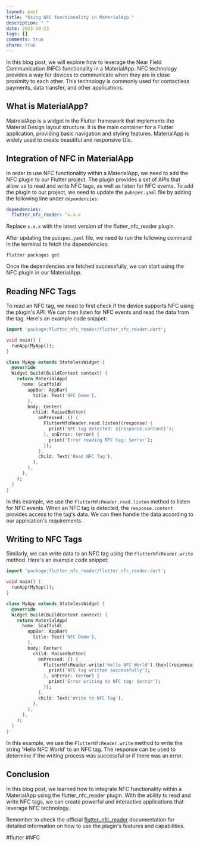 ```yaml
---
layout: post
title: "Using NFC functionality in MaterialApp."
description: " "
date: 2023-10-23
tags: []
comments: true
share: true
---
```


In this blog post, we will explore how to leverage the Near Field Communication (NFC) functionality in a MaterialApp. NFC technology provides a way for devices to communicate when they are in close proximity to each other. This technology is commonly used for contactless payments, data transfer, and other applications.

## What is MaterialApp?

MatreialApp is a widget in the Flutter framework that implements the Material Design layout structure. It is the main container for a Flutter application, providing basic navigation and styling features. MaterialApp is widely used to create beautiful and responsive UIs.

## Integration of NFC in MaterialApp

In order to use NFC functionality within a MaterialApp, we need to add the NFC plugin to our Flutter project. The plugin provides a set of APIs that allow us to read and write NFC tags, as well as listen for NFC events. To add the plugin to our project, we need to update the `pubspec.yaml` file by adding the following line under `dependencies`:

```yaml
dependencies:
  flutter_nfc_reader: ^x.x.x
```

Replace `x.x.x` with the latest version of the flutter_nfc_reader plugin.

After updating the `pubspec.yaml` file, we need to run the following command in the terminal to fetch the dependencies:

```
flutter packages get
```

Once the dependencies are fetched successfully, we can start using the NFC plugin in our MaterialApp.

## Reading NFC Tags

To read an NFC tag, we need to first check if the device supports NFC using the plugin's API. We can then listen for NFC events and read the data from the tag. Here's an example code snippet:

```dart
import 'package:flutter_nfc_reader/flutter_nfc_reader.dart';

void main() {
  runApp(MyApp());
}

class MyApp extends StatelessWidget {
  @override
  Widget build(BuildContext context) {
    return MaterialApp(
      home: Scaffold(
        appBar: AppBar(
          title: Text('NFC Demo'),
        ),
        body: Center(
          child: RaisedButton(
            onPressed: () {
              FlutterNfcReader.read.listen((response) {
                print('NFC tag detected: ${response.content}');
              }, onError: (error) {
                print('Error reading NFC tag: $error');
              });
            },
            child: Text('Read NFC Tag'),
          ),
        ),
      ),
    );
  }
}
```

In this example, we use the `FlutterNfcReader.read.listen` method to listen for NFC events. When an NFC tag is detected, the `response.content` provides access to the tag's data. We can then handle the data according to our application's requirements.

## Writing to NFC Tags

Similarly, we can write data to an NFC tag using the `FlutterNfcReader.write` method. Here's an example code snippet:

```dart
import 'package:flutter_nfc_reader/flutter_nfc_reader.dart';

void main() {
  runApp(MyApp());
}

class MyApp extends StatelessWidget {
  @override
  Widget build(BuildContext context) {
    return MaterialApp(
      home: Scaffold(
        appBar: AppBar(
          title: Text('NFC Demo'),
        ),
        body: Center(
          child: RaisedButton(
            onPressed: () {
              FlutterNfcReader.write('Hello NFC World').then((response) {
                print('NFC tag written successfully');
              }, onError: (error) {
                print('Error writing to NFC tag: $error');
              });
            },
            child: Text('Write to NFC Tag'),
          ),
        ),
      ),
    );
  }
}
```

In this example, we use the `FlutterNfcReader.write` method to write the string 'Hello NFC World' to an NFC tag. The response can be used to determine if the writing process was successful or if there was an error.

## Conclusion

In this blog post, we learned how to integrate NFC functionality within a MaterialApp using the flutter_nfc_reader plugin. With the ability to read and write NFC tags, we can create powerful and interactive applications that leverage NFC technology.

Remember to check the official [flutter_nfc_reader](https://pub.dev/packages/flutter_nfc_reader) documentation for detailed information on how to use the plugin's features and capabilities.

#flutter #NFC